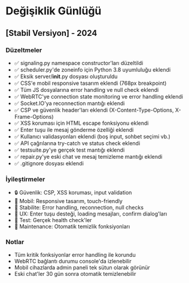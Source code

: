 # Değişiklik Günlüğü

## [Stabil Versiyon] - 2024

### Düzeltmeler
- ✅ signaling.py namespace constructor'ları düzeltildi
- ✅ scheduler.py'de zoneinfo için Python 3.8 uyumluluğu eklendi
- ✅ Eksik server/__init__.py dosyası oluşturuldu
- ✅ CSS'e mobil responsive tasarım eklendi (768px breakpoint)
- ✅ Tüm JS dosyalarına error handling ve null check eklendi
- ✅ WebRTC'ye connection state monitoring ve error handling eklendi
- ✅ Socket.IO'ya reconnection mantığı eklendi
- ✅ CSP ve güvenlik header'ları eklendi (X-Content-Type-Options, X-Frame-Options)
- ✅ XSS koruması için HTML escape fonksiyonu eklendi
- ✅ Enter tuşu ile mesaj gönderme özelliği eklendi
- ✅ Kullanıcı validasyonları eklendi (boş input, sohbet seçimi vb.)
- ✅ API çağrılarına try-catch ve status check eklendi
- ✅ testsuite.py'ye gerçek test mantığı eklendi
- ✅ repair.py'ye eski chat ve mesaj temizleme mantığı eklendi
- ✅ .gitignore dosyası eklendi

### İyileştirmeler
- 🔒 Güvenlik: CSP, XSS koruması, input validation
- 📱 Mobil: Responsive tasarım, touch-friendly
- 🔄 Stabilite: Error handling, reconnection, null checks
- 🎯 UX: Enter tuşu desteği, loading mesajları, confirm dialog'ları
- 🧪 Test: Gerçek health check'ler
- 🧹 Maintenance: Otomatik temizlik fonksiyonları

### Notlar
- Tüm kritik fonksiyonlar error handling ile korundu
- WebRTC bağlantı durumu console'da izlenebilir
- Mobil cihazlarda admin paneli tek sütun olarak görünür
- Eski chat'ler 30 gün sonra otomatik temizlenebilir
